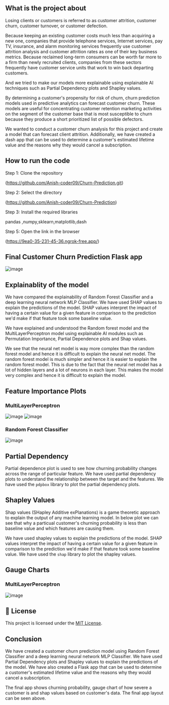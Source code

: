 

## What is the project about

Losing clients or customers is referred to as customer attrition, customer churn, customer turnover, or customer defection.

Because keeping an existing customer costs much less than acquiring a new one, companies that provide telephone services, Internet services, pay TV, insurance, and alarm monitoring services frequently use customer attrition analysis and customer attrition rates as one of their key business metrics. Because reclaimed long-term consumers can be worth far more to a firm than newly recruited clients, companies from these sectors frequently have customer service units that work to win back departing customers.

And we tried to make our models more explainable using explainable AI techniques such as Partial Dependency plots and Shapley values.

By determining a customer's propensity for risk of churn, churn prediction models used in predictive analytics can forecast customer churn. These models are useful for concentrating customer retention marketing activities on the segment of the customer base that is most susceptible to churn because they produce a short prioritized list of possible defectors.

We wanted to conduct a customer churn analysis for this project and create a model that can forecast client attrition. Additionally, we have created a dash app that can be used to determine a customer's estimated lifetime value and the reasons why they would cancel a subscription.

## How to run the code

Step 1: Clone the repository

   (https://github.com/Anish-coder09/Churn-Prediction.git)

Step 2: Select the directory

   (https://github.com/Anish-coder09/Churn-Prediction)

Step 3: Install the required libraries

   pandas ,numpy,sklearn,matplotlib,dash 



Step 5: Open the link in the browser

(https://9ea0-35-231-45-36.ngrok-free.app/)

## Final Customer Churn Prediction Flask app

![image](https://github.com/user-attachments/assets/53145989-cae7-40a1-bf7f-4852d69b06c9)


## Explainablity of the model

We have compared the explainability of Random Forest Classifier and a deep learning neural network MLP Classifier. We have used SHAP values to explain the predictions of the model. SHAP values interpret the impact of having a certain value for a given feature in comparison to the prediction we'd make if that feature took some baseline value.

We have explained and understood the Random forest model and the MultiLayerPerceptron model using explainable AI modules such as Permutation Importance, Partial Dependence plots and Shap values.

We see that the neural net model is way more complex than the random forest model and hence it is difficult to explain the neural net model. The random forest model is much simpler and hence it is easier to explain the random forest model.
This is due to the fact that the neural net model has a lot of hidden layers and a lot of neurons in each layer. This makes the model very complex and hence it is difficult to explain the model.

## Feature Importance Plots

### MultiLayerPerceptron

![image](https://github.com/user-attachments/assets/37bb7739-b747-4f85-9b39-d1f34818fa75)
![image](https://github.com/user-attachments/assets/8f85e9ca-a186-4526-b35a-4137b2beb9e5)


### Random Forest Classifier

![image](https://github.com/user-attachments/assets/73ae7e5c-0c4c-4826-aad6-f3bcb959f2c8)

## Partial Dependency

Partial dependence plot is used to see how churning probability changes across the range of particular feature.
We have used partial dependency plots to understand the relationship between the target and the features. We have used the `pdpbox` library to plot the partial dependency plots.

## Shapley Values

Shap values (SHapley Additive exPlanations) is a game theoretic approach to explain the output of any machine learning model. In below plot we can see that why a particual customer's churning probability is less than baseline value and which features are causing them.

We have used shapley values to explain the predictions of the model. SHAP values interpret the impact of having a certain value for a given feature in comparison to the prediction we'd make if that feature took some baseline value. We have used the `shap` library to plot the shapley values.



## Gauge Charts

### MultiLayerPerceptron

![image](https://github.com/user-attachments/assets/e51b6796-6578-46de-b011-584b2cc3b7d6)


## 📄 License

This project is licensed under the [MIT License](licence).


## Conclusion

We have created a customer churn prediction model using Random Forest Classifier and a deep learning neural network MLP Classifier. We have used Partial Dependency plots and Shapley values to explain the predictions of the model. We have also created a Flask app that can be used to determine a customer's estimated lifetime value and the reasons why they would cancel a subscription.

The final app shows churning probability, gauge chart of how severe a customer is and shap values based on customer's data. The final app layout can be seen above.
